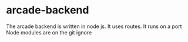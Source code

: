 # arcade-backend

The arcade backend is written in node js.  It uses routes.  It runs on a port
Node modules are on the git ignore
